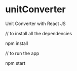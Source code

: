 # unitConverter
Unit Converter with React JS

// to install all the dependencies

npm install

// to run the app

npm start 